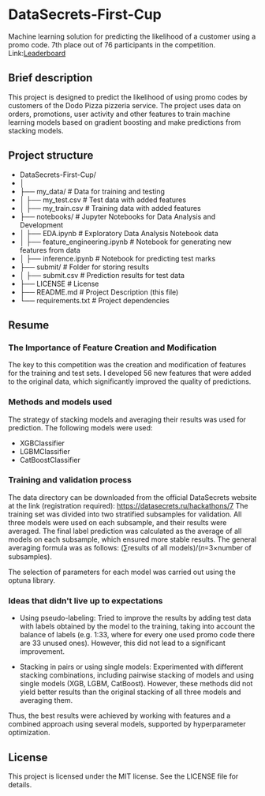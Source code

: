 # DataSecrets-First-Cup
Machine learning solution for predicting the likelihood of a customer using a promo code. 7th place out of 76 participants in the competition. Link:[Leaderboard](https://datasecrets.ru/hackathons/7?aspect=leaderboard)

## Brief description
This project is designed to predict the likelihood of using promo codes by customers of the Dodo Pizza pizzeria service. The project uses data on orders, promotions, user activity and other features to train machine learning models based on gradient boosting and make predictions from stacking models.

## Project structure
- DataSecrets-First-Cup/
- │
- ├── my_data/                         # Data for training and testing
- │   ├── my_test.csv                  # Test data with added features
- │   ├── my_train.csv                 # Training data with added features
- ├── notebooks/                       # Jupyter Notebooks for Data Analysis and Development
- │   ├── EDA.ipynb                    # Exploratory Data Analysis Notebook data
- │   ├── feature_engineering.ipynb    # Notebook for generating new features from data
- │   ├── inference.ipynb              # Notebook for predicting test marks
- ├── submit/                          # Folder for storing results
- │   ├── submit.csv                   # Prediction results for test data
- ├── LICENSE                          # License
- ├── README.md                        # Project Description (this file)
- └── requirements.txt                 # Project dependencies

## Resume

### The Importance of Feature Creation and Modification
The key to this competition was the creation and modification of features for the training and test sets. I developed 56 new features that were added to the original data, which significantly improved the quality of predictions.

### Methods and models used
The strategy of stacking models and averaging their results was used for prediction. The following models were used:

- XGBClassifier
- LGBMClassifier
- CatBoostClassifier
  
### Training and validation process
The data directory can be downloaded from the official DataSecrets website at the link (registration required): https://datasecrets.ru/hackathons/7
The training set was divided into two stratified subsamples for validation. All three models were used on each subsample, and their results were averaged. The final label prediction was calculated as the average of all models on each subsample, which ensured more stable results. The general averaging formula was as follows:
(∑results of all models)/(𝑛=3×number of subsamples).

The selection of parameters for each model was carried out using the optuna library.

### Ideas that didn't live up to expectations
- Using pseudo-labeling:
Tried to improve the results by adding test data with labels obtained by the model to the training, taking into account the balance of labels (e.g. 1:33, where for every one used promo code there are 33 unused ones). However, this did not lead to a significant improvement.

- Stacking in pairs or using single models:
Experimented with different stacking combinations, including pairwise stacking of models and using single models (XGB, LGBM, CatBoost). However, these methods did not yield better results than the original stacking of all three models and averaging them.


Thus, the best results were achieved by working with features and a combined approach using several models, supported by hyperparameter optimization.

## License
This project is licensed under the MIT license. See the LICENSE file for details.
